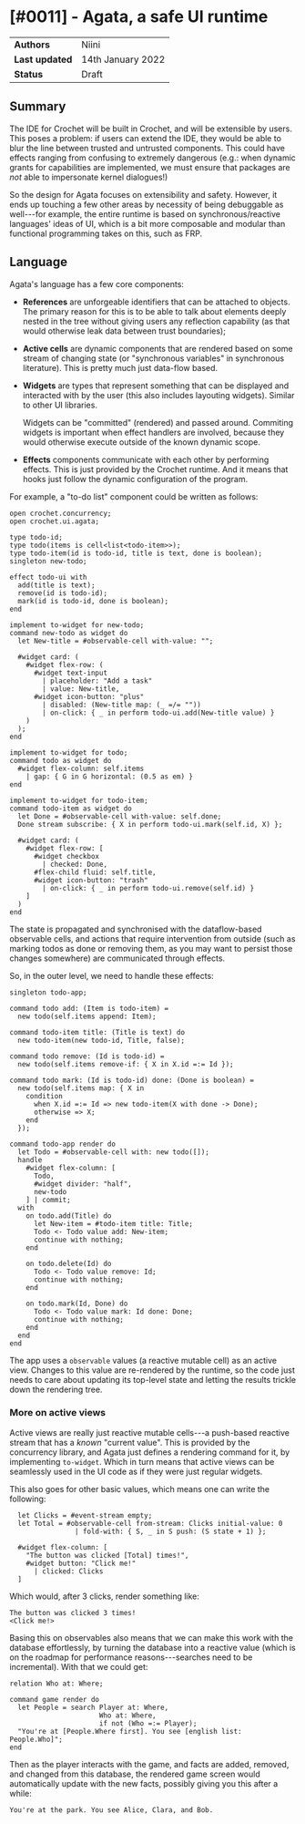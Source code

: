 # [#0011] - Agata, a safe UI runtime

|                  |                   |
| ---------------- | ----------------- |
| **Authors**      | Niini             |
| **Last updated** | 14th January 2022 |
| **Status**       | Draft             |

## Summary

The IDE for Crochet will be built in Crochet, and will be extensible by
users. This poses a problem: if users can extend the IDE, they would be
able to blur the line between trusted and untrusted components. This
could have effects ranging from confusing to extremely dangerous
(e.g.: when dynamic grants for capabilities are implemented, we must
ensure that packages are _not_ able to impersonate kernel dialogues!)

So the design for Agata focuses on extensibility and safety. However,
it ends up touching a few other areas by necessity of being debuggable
as well---for example, the entire runtime is based on synchronous/reactive
languages' ideas of UI, which is a bit more composable and modular than
functional programming takes on this, such as FRP.

## Language

Agata's language has a few core components:

- **References** are unforgeable identifiers that can be attached to objects.
  The primary reason for this is to be able to talk about elements deeply
  nested in the tree without giving users any reflection capability (as
  that would otherwise leak data between trust boundaries);

- **Active cells** are dynamic components that are rendered based on some
  stream of changing state (or "synchronous variables" in synchronous
  literature). This is pretty much just data-flow based.

- **Widgets** are types that represent something that can be displayed and
  interacted with by the user (this also includes layouting widgets). Similar
  to other UI libraries.

  Widgets can be "committed" (rendered) and passed around. Commiting widgets
  is important when effect handlers are involved, because they would
  otherwise execute outside of the known dynamic scope.

- **Effects** components communicate with each other by performing effects.
  This is just provided by the Crochet runtime. And it means that hooks
  just follow the dynamic configuration of the program.

For example, a "to-do list" component could be written as follows:

    open crochet.concurrency;
    open crochet.ui.agata;

    type todo-id;
    type todo(items is cell<list<todo-item>>);
    type todo-item(id is todo-id, title is text, done is boolean);
    singleton new-todo;

    effect todo-ui with
      add(title is text);
      remove(id is todo-id);
      mark(id is todo-id, done is boolean);
    end

    implement to-widget for new-todo;
    command new-todo as widget do
      let New-title = #observable-cell with-value: "";

      #widget card: (
        #widget flex-row: (
          #widget text-input
            | placeholder: "Add a task"
            | value: New-title,
          #widget icon-button: "plus"
            | disabled: (New-title map: (_ =/= ""))
            | on-click: { _ in perform todo-ui.add(New-title value) }
        )
      );
    end

    implement to-widget for todo;
    command todo as widget do
      #widget flex-column: self.items
        | gap: { G in G horizontal: (0.5 as em) }
    end

    implement to-widget for todo-item;
    command todo-item as widget do
      let Done = #observable-cell with-value: self.done;
      Done stream subscribe: { X in perform todo-ui.mark(self.id, X) };

      #widget card: (
        #widget flex-row: [
          #widget checkbox
            | checked: Done,
          #flex-child fluid: self.title,
          #widget icon-button: "trash"
            | on-click: { _ in perform todo-ui.remove(self.id) }
        ]
      )
    end

The state is propagated and synchronised with the dataflow-based
observable cells, and actions that require intervention from outside
(such as marking todos as done or removing them, as you may want to
persist those changes somewhere) are communicated through effects.

So, in the outer level, we need to handle these effects:

    singleton todo-app;

    command todo add: (Item is todo-item) =
      new todo(self.items append: Item);

    command todo-item title: (Title is text) do
      new todo-item(new todo-id, Title, false);

    command todo remove: (Id is todo-id) =
      new todo(self.items remove-if: { X in X.id =:= Id });

    command todo mark: (Id is todo-id) done: (Done is boolean) =
      new todo(self.items map: { X in
        condition
          when X.id =:= Id => new todo-item(X with done -> Done);
          otherwise => X;
        end
      });

    command todo-app render do
      let Todo = #observable-cell with: new todo([]);
      handle
        #widget flex-column: [
          Todo,
          #widget divider: "half",
          new-todo
        ] | commit;
      with
        on todo.add(Title) do
          let New-item = #todo-item title: Title;
          Todo <- Todo value add: New-item;
          continue with nothing;
        end

        on todo.delete(Id) do
          Todo <- Todo value remove: Id;
          continue with nothing;
        end

        on todo.mark(Id, Done) do
          Todo <- Todo value mark: Id done: Done;
          continue with nothing;
        end
      end
    end

The app uses a `observable` values (a reactive mutable cell) as an
active view. Changes to this value are re-rendered by the runtime, so the
code just needs to care about updating its top-level state and letting
the results trickle down the rendering tree.

### More on active views

Active views are really just reactive mutable cells---a push-based reactive
stream that has a _known_ "current value". This is provided by the concurrency
library, and Agata just defines a rendering command for it, by implementing
`to-widget`. Which in turn means that active views can be seamlessly
used in the UI code as if they were just regular widgets.

This also goes for other basic values, which means one can write the following:

      let Clicks = #event-stream empty;
      let Total = #observable-cell from-stream: Clicks initial-value: 0
                    | fold-with: { S, _ in S push: (S state + 1) };

      #widget flex-column: [
        "The button was clicked [Total] times!",
        #widget button: "Click me!"
          | clicked: Clicks
      ]

Which would, after 3 clicks, render something like:

    The button was clicked 3 times!
    <Click me!>

Basing this on observables also means that we can make this work with the
database effortlessly, by turning the database into a reactive value (which
is on the roadmap for performance reasons---searches need to be incremental).
With that we could get:

    relation Who at: Where;

    command game render do
      let People = search Player at: Where,
                          Who at: Where,
                          if not (Who =:= Player);
      "You're at [People.Where first]. You see [english list: People.Who]";
    end

Then as the player interacts with the game, and facts are added, removed,
and changed from this database, the rendered game screen would automatically
update with the new facts, possibly giving you this after a while:

    You're at the park. You see Alice, Clara, and Bob.
